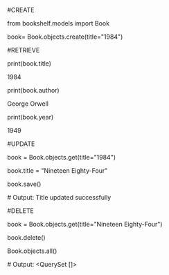 \#CREATE

from bookshelf.models import Book

book= Book.objects.create(title="1984")



\#RETRIEVE

print(book.title)

1984

print(book.author)

George Orwell

print(book.year)

1949



\#UPDATE

book = Book.objects.get(title="1984")

book.title = "Nineteen Eighty-Four"

book.save()

\# Output: Title updated successfully



\#DELETE

book = Book.objects.get(title="Nineteen Eighty-Four")

book.delete()

Book.objects.all()

\# Output: <QuerySet \[]>

